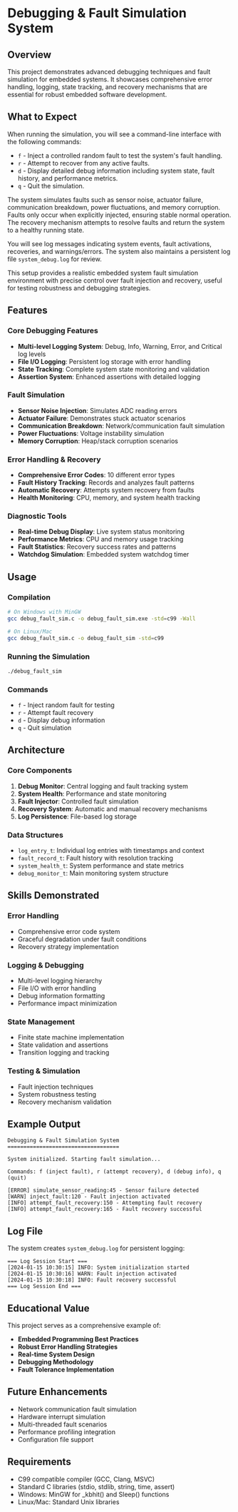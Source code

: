 # Debugging & Fault Simulation System

## Overview

This project demonstrates advanced debugging techniques and fault simulation for embedded systems. It showcases comprehensive error handling, logging, state tracking, and recovery mechanisms that are essential for robust embedded software development.

## What to Expect

When running the simulation, you will see a command-line interface with the following commands:

- `f` - Inject a controlled random fault to test the system's fault handling.
- `r` - Attempt to recover from any active faults.
- `d` - Display detailed debug information including system state, fault history, and performance metrics.
- `q` - Quit the simulation.

The system simulates faults such as sensor noise, actuator failure, communication breakdown, power fluctuations, and memory corruption. Faults only occur when explicitly injected, ensuring stable normal operation. The recovery mechanism attempts to resolve faults and return the system to a healthy running state.

You will see log messages indicating system events, fault activations, recoveries, and warnings/errors. The system also maintains a persistent log file `system_debug.log` for review.

This setup provides a realistic embedded system fault simulation environment with precise control over fault injection and recovery, useful for testing robustness and debugging strategies.

## Features

### Core Debugging Features
- **Multi-level Logging System**: Debug, Info, Warning, Error, and Critical log levels
- **File I/O Logging**: Persistent log storage with error handling
- **State Tracking**: Complete system state monitoring and validation
- **Assertion System**: Enhanced assertions with detailed logging

### Fault Simulation
- **Sensor Noise Injection**: Simulates ADC reading errors
- **Actuator Failure**: Demonstrates stuck actuator scenarios
- **Communication Breakdown**: Network/communication fault simulation
- **Power Fluctuations**: Voltage instability simulation
- **Memory Corruption**: Heap/stack corruption scenarios

### Error Handling & Recovery
- **Comprehensive Error Codes**: 10 different error types
- **Fault History Tracking**: Records and analyzes fault patterns
- **Automatic Recovery**: Attempts system recovery from faults
- **Health Monitoring**: CPU, memory, and system health tracking

### Diagnostic Tools
- **Real-time Debug Display**: Live system status monitoring
- **Performance Metrics**: CPU and memory usage tracking
- **Fault Statistics**: Recovery success rates and patterns
- **Watchdog Simulation**: Embedded system watchdog timer

## Usage

### Compilation
```bash
# On Windows with MinGW
gcc debug_fault_sim.c -o debug_fault_sim.exe -std=c99 -Wall

# On Linux/Mac
gcc debug_fault_sim.c -o debug_fault_sim -std=c99
```

### Running the Simulation
```bash
./debug_fault_sim
```

### Commands
- `f` - Inject random fault for testing
- `r` - Attempt fault recovery
- `d` - Display debug information
- `q` - Quit simulation

## Architecture

### Core Components

1. **Debug Monitor**: Central logging and fault tracking system
2. **System Health**: Performance and state monitoring
3. **Fault Injector**: Controlled fault simulation
4. **Recovery System**: Automatic and manual recovery mechanisms
5. **Log Persistence**: File-based log storage

### Data Structures

- `log_entry_t`: Individual log entries with timestamps and context
- `fault_record_t`: Fault history with resolution tracking
- `system_health_t`: System performance and state metrics
- `debug_monitor_t`: Main monitoring system structure

## Skills Demonstrated

### Error Handling
- Comprehensive error code system
- Graceful degradation under fault conditions
- Recovery strategy implementation

### Logging & Debugging
- Multi-level logging hierarchy
- File I/O with error handling
- Debug information formatting
- Performance impact minimization

### State Management
- Finite state machine implementation
- State validation and assertions
- Transition logging and tracking

### Testing & Simulation
- Fault injection techniques
- System robustness testing
- Recovery mechanism validation

## Example Output

```
Debugging & Fault Simulation System
===================================

System initialized. Starting fault simulation...

Commands: f (inject fault), r (attempt recovery), d (debug info), q (quit)

[ERROR] simulate_sensor_reading:45 - Sensor failure detected
[WARN] inject_fault:120 - Fault injection activated
[INFO] attempt_fault_recovery:150 - Attempting fault recovery
[INFO] attempt_fault_recovery:165 - Fault recovery successful
```

## Log File

The system creates `system_debug.log` for persistent logging:

```
=== Log Session Start ===
[2024-01-15 10:30:15] INFO: System initialization started
[2024-01-15 10:30:16] WARN: Fault injection activated
[2024-01-15 10:30:18] INFO: Fault recovery successful
=== Log Session End ===
```

## Educational Value

This project serves as a comprehensive example of:

- **Embedded Programming Best Practices**
- **Robust Error Handling Strategies**
- **Real-time System Design**
- **Debugging Methodology**
- **Fault Tolerance Implementation**

## Future Enhancements

- Network communication fault simulation
- Hardware interrupt simulation
- Multi-threaded fault scenarios
- Performance profiling integration
- Configuration file support

## Requirements

- C99 compatible compiler (GCC, Clang, MSVC)
- Standard C libraries (stdio, stdlib, string, time, assert)
- Windows: MinGW for _kbhit() and Sleep() functions
- Linux/Mac: Standard Unix libraries

